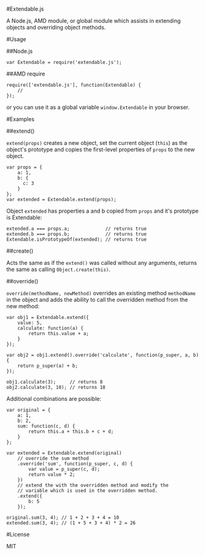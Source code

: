 #Extendable.js

A Node.js, AMD module, or global module which assists in extending objects and overriding object methods.

#Usage

##Node.js

    var Extendable = require('extendable.js');

##AMD require

    require(['extendable.js'], function(Extendable) {
        //
    });

or you can use it as a global variable `window.Extendable` in your browser.

#Examples

##extend()

`extend(props)` creates a new object, set the current object (`this`) as the object's prototype and copies the first-level properties of `props` to the new object.

    var props = {
        a: 1,
        b: {
          c: 3
        }
    };
    var extended = Extendable.extend(props);

Object `extended` has properties a and b copied from `props` and it's prototype is Extendable:

    extended.a === props.a;             // returns true
    extended.b === props.b;             // returns true
    Extendable.isPrototypeOf(extended); // returns true

##create()

Acts the same as if the `extend()` was called without any arguments, returns the same as calling `Object.create(this)`.

##override()

`override(methodName, newMethod)` overrides an existing method `methodName` in the object and adds the ability to call the overridden method from the new method:

    var obj1 = Extendable.extend({
        value: 5,
        calculate: function(a) {
            return this.value + a;
        }
    });

    var obj2 = obj1.extend().override('calculate', function(p_super, a, b) {
        return p_super(a) + b;
    });

    obj1.calculate(3);     // returns 8
    obj2.calculate(3, 10); // returns 18

Additional combinations are possible:

    var original = {
        a: 1,
        b: 2,
        sum: function(c, d) {
            return this.a + this.b + c + d;
        }
    };

    var extended = Extendable.extend(original)
        // override the sum method
        .override('sum', function(p_super, c, d) {
            var value = p_super(c, d);
            return value * 2;
        })
        // extend the with the overridden method and modify the
        // variable which is used in the overridden method.
        .extend({
            b: 5
        });

    original.sum(3, 4); // 1 + 2 + 3 + 4 = 10
    extended.sum(3, 4); // (1 + 5 + 3 + 4) * 2 = 26

#License

MIT